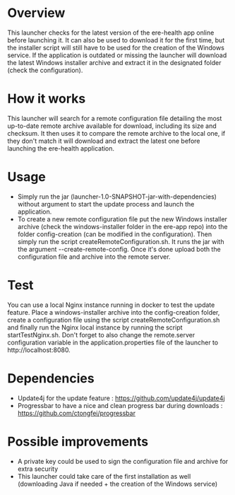 # Overview
This launcher checks for the latest version of the ere-health app online before launching it. It can also be used to 
download it for the first time, but the installer script will still have to be used for the creation of the Windows service. 
If the application is outdated or missing the launcher will download the latest Windows installer archive and extract it 
in the designated folder (check the configuration).


# How it works
This launcher will search for a remote configuration file detailing the most up-to-date remote archive available 
for download, including its size and checksum. It then uses it to compare the remote archive to the local one, 
if they don't match it will download and extract the latest one before launching the ere-health application.


# Usage
- Simply run the jar (launcher-1.0-SNAPSHOT-jar-with-dependencies) without argument to start the update process 
  and launch the application.
- To create a new remote configuration file put the new Windows installer archive (check the windows-installer folder 
  in the ere-app repo) into the folder config-creation (can be modified in the configuration). Then simply run the script 
  createRemoteConfiguration.sh. It runs the jar with the argument --create-remote-config. Once it's done 
  upload both the configuration file and archive into the remote server.


# Test
You can use a local Nginx instance running in docker to test the update feature. Place a windows-installer archive
into the config-creation folder, create a configuration file using the script createRemoteConfiguration.sh and
finally run the Nginx local instance by running the script startTestNginx.sh.
Don't forget to also change the remote.server configuration variable in the application.properties file of the launcher
to http://localhost:8080.


# Dependencies
- Update4j for the update feature : https://github.com/update4j/update4j
- Progressbar to have a nice and clean progress bar during downloads :  https://github.com/ctongfei/progressbar


# Possible improvements
- A private key could be used to sign the configuration file and archive for extra security
- This launcher could take care of the first installation as well (downloading Java if needed + the creation of the
  Windows service)
